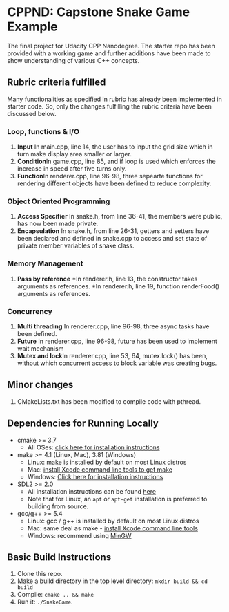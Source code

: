 # CPPND: Capstone Snake Game Example

The final project for Udacity CPP Nanodegree. The starter repo has been provided with a working game and further additions have been made to show understanding of various C++ concepts.


## Rubric criteria fulfilled
Many functionalities as specified in rubric has already been implemented in starter code. So, only the changes fulfilling the rubric criteria have been discussed below.
### Loop, functions & I/O
1. <b>Input</b> In main.cpp, line 14, the user has to input the grid size which in turn make display area smaller or larger.
2. <b>Condition</b>In game.cpp, line 85, and if loop is used which enforces the increase in speed after five turns only.
3. <b>Function</b>In renderer.cpp, line 96-98, three sepearte functions for rendering different objects have been defined to reduce complexity.
### Object Oriented Programming
1. <b>Access Specifier</b> In snake.h, from line 36-41, the members were public, has now been made private.
2. <b>Encapsulation</b> In snake.h, from line 26-31, getters and setters have been declared and defined in snake.cpp to access and set state of private member variables of snake class.
### Memory Management
1. <b>Pass by reference</b> 
  *In renderer.h, line 13, the constructor takes arguments as references.
  *In renderer.h, line 19, function renderFood() arguments as references.
### Concurrency
1. <b>Multi threading</b> In renderer.cpp, line 96-98, three async tasks have been defined.
2. <b>Future</b> In renderer.cpp, line 96-98, future has been used to implement wait mechanism
3. <b>Mutex and lock</b>In renderer.cpp, line 53, 64, mutex.lock() has been, without which concurrent access to block variable was creating bugs.

## Minor changes
1.  CMakeLists.txt has been modified to compile code with pthread.

## Dependencies for Running Locally
* cmake >= 3.7
  * All OSes: [click here for installation instructions](https://cmake.org/install/)
* make >= 4.1 (Linux, Mac), 3.81 (Windows)
  * Linux: make is installed by default on most Linux distros
  * Mac: [install Xcode command line tools to get make](https://developer.apple.com/xcode/features/)
  * Windows: [Click here for installation instructions](http://gnuwin32.sourceforge.net/packages/make.htm)
* SDL2 >= 2.0
  * All installation instructions can be found [here](https://wiki.libsdl.org/Installation)
  * Note that for Linux, an `apt` or `apt-get` installation is preferred to building from source.
* gcc/g++ >= 5.4
  * Linux: gcc / g++ is installed by default on most Linux distros
  * Mac: same deal as make - [install Xcode command line tools](https://developer.apple.com/xcode/features/)
  * Windows: recommend using [MinGW](http://www.mingw.org/)

## Basic Build Instructions

1. Clone this repo.
2. Make a build directory in the top level directory: `mkdir build && cd build`
3. Compile: `cmake .. && make`
4. Run it: `./SnakeGame`.